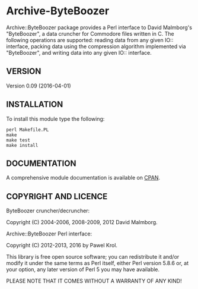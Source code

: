 Archive-ByteBoozer
==================

Archive::ByteBoozer package provides a Perl interface to David Malmborg's "ByteBoozer", a data cruncher for Commodore files written in C. The following operations are supported: reading data from any given IO:: interface, packing data using the compression algorithm implemented via "ByteBoozer", and writing data into any given IO:: interface.

VERSION
-------

Version 0.09 (2016-04-01)

INSTALLATION
------------

To install this module type the following:

    perl Makefile.PL
    make
    make test
    make install

DOCUMENTATION
-------------

A comprehensive module documentation is available on [CPAN](http://search.cpan.org/~pawelkrol/Archive-ByteBoozer/lib/Archive/ByteBoozer.pm).

COPYRIGHT AND LICENCE
---------------------

ByteBoozer cruncher/decruncher:

Copyright (C) 2004-2006, 2008-2009, 2012 David Malmborg.

Archive::ByteBoozer Perl interface:

Copyright (C) 2012-2013, 2016 by Pawel Krol.

This library is free open source software; you can redistribute it and/or modify it under the same terms as Perl itself, either Perl version 5.8.6 or, at your option, any later version of Perl 5 you may have available.

PLEASE NOTE THAT IT COMES WITHOUT A WARRANTY OF ANY KIND!
